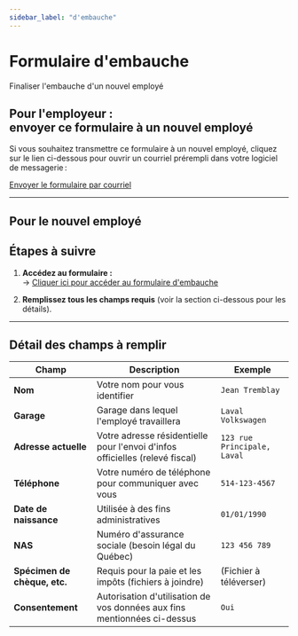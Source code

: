 ```yaml
---
sidebar_label: "d'embauche"
---
```


# Formulaire d'embauche

Finaliser l'embauche d'un nouvel employé

## Pour l'employeur : <br/> envoyer ce formulaire à un nouvel employé

Si vous souhaitez transmettre ce formulaire à un nouvel employé, cliquez sur le lien ci-dessous pour ouvrir un courriel prérempli dans votre logiciel de messagerie :

[Envoyer le formulaire par courriel](mailto:lecourrieldevotrefuturemployé@domaine.com?subject=Finalisation%20de%20votre%20embauche%20au%20sein%20de%20'Nom%20du%20garage'&body=Bonjour%20'Son%20nom'%2C%0Apour%20finaliser%20votre%20embauche%2C%20vous%20devez%20remplir%20ce%20formulaire%20d'embauche%20%3A%0Ahttps%3A%2F%2Fgroupeautoouellet.sharepoint.com%2F%3Al%3A%2Fs%2FtestingEP2%2FFIeESJlh96tHg-h7mpxPfSgBPkkbu7_cr5E_XfDNQ42ccg%3Fnav%3DY2QyNjMzZGYtOTNhZC00YjZmLTk1ZTEtY2FjYThmMmExYmRl%0A%0ASalutation%2C%20'Votre%20nom')

---

## Pour le nouvel employé

## Étapes à suivre

1. **Accédez au formulaire :**  
   -> [Cliquer ici pour accéder au formulaire d'embauche](https://groupeautoouellet.sharepoint.com/:l:/s/testingEP2/FIeESJlh96tHg-h7mpxPfSgBPkkbu7_cr5E_XfDNQ42ccg?nav=Y2QyNjMzZGYtOTNhZC00YjZmLTk1ZTEtY2FjYThmMmExYmRl)

2. **Remplissez tous les champs requis** (voir la section ci-dessous pour les détails).
---

## Détail des champs à remplir

| **Champ**                    | **Description**                                                             | **Exemple**                 |
| ---------------------------- | --------------------------------------------------------------------------- | --------------------------- |
| **Nom**                      | Votre nom pour vous identifier                                              | `Jean Tremblay`             |
| **Garage**                   | Garage dans lequel l'employé travaillera                                    | `Laval Volkswagen`          |
| **Adresse actuelle**         | Votre adresse résidentielle pour l'envoi d'infos officielles (relevé fiscal) | `123 rue Principale, Laval` |
| **Téléphone**                | Votre numéro de téléphone pour communiquer avec vous                        | `514-123-4567`              |
| **Date de naissance**        | Utilisée à des fins administratives                                         | `01/01/1990`                |
| **NAS**                      | Numéro d'assurance sociale (besoin légal du Québec)                         | `123 456 789`               |
| **Spécimen de chèque, etc.** | Requis pour la paie et les impôts (fichiers à joindre)                      | (Fichier à téléverser)      |
| **Consentement**             | Autorisation d'utilisation de vos données aux fins mentionnées ci-dessus    | `Oui`                       |
